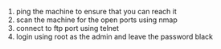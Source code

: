 1. ping the machine to ensure that you can reach it
2. scan the machine for the open ports using nmap 
3. connect to ftp port using telnet
4. login using root as the admin and leave the password black 
